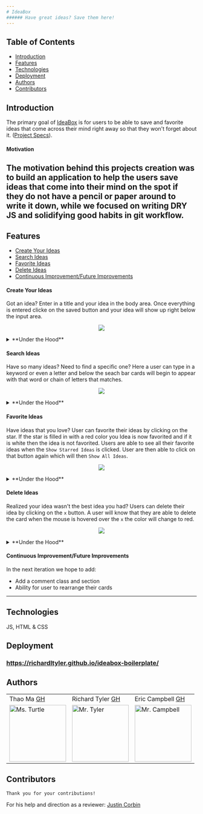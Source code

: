 ```yaml
---
# IdeaBox
###### Have great ideas? Save them here!
---
```

## Table of Contents
* [Introduction](#introduction)
* [Features](#features)
* [Technologies](#technologies)
* [Deployment](#deployment)
* [Authors](#authors)
* [Contributors](#contributors)

## Introduction
The primary goal of [IdeaBox](https://github.com/richardltyler/ideabox-boilerplate) is for users to be able to save and favorite ideas that come across their mind right away so that they won't forget about it. ([Project Specs](https://frontend.turing.io/projects/module-1/ideabox-group.html)).
#### Motivation
The motivation behind this projects creation was to build an application to help the users save ideas that come into their mind on the spot if they do not have a pencil or paper around to write it down, while we focused on writing DRY JS and solidifying good habits in git workflow.
---

## Features
* [Create Your Ideas](#Create-Your-Ideas)
* [Search Ideas](#Search-Ideas)
* [Favorite Ideas](#Favorite-Ideas)
* [Delete Ideas](#Delete-Ideas)
* [Continuous Improvement/Future Improvements](#Continuous-Improvement/Future-Improvements)

#### Create Your Ideas
Got an idea? Enter in a title and your idea in the body area. Once everything is entered clicke on the saved button and your idea will show up right below the input area.
<p align = "center">
<img src="https://media.giphy.com/media/2OLnbrlVMtIplb5PWj/giphy.gif">
</p>
  <details>
    <summary>**Under the Hood**</summary>
    Using querySelector and `.value` we take the user inputs we created a function and interpolate the HTML to create the card with the users inputs from both the title field and body field. User will have to input text in both fields before the button will be able to be click upon.
  </details>

#### Search Ideas
Have so many ideas? Need to find a specific one? Here a user can type in a keyword or even a letter and below the seach bar cards will begin to appear with that word or chain of letters that matches.
<p align = "center">
<img src="https://media.giphy.com/media/wLqHY54ouAi2GmeOGy/giphy.gif">
</p>
    <details>
      <summary>**Under the Hood**</summary>
      First a qurySelector is used to access the search bar from HTML. Next by using `.value` we can now take user input. Then by using a for loop, JS will go through out array and using the method of `include` we can search fro any cards that include what the user input has typed in and add it to our new array of `matchIdea` to populate all matching cards.
    </details>

#### Favorite Ideas
Have ideas that you love? User can favorite their ideas by clicking on the star. If the star is filled in with a red color you Idea is now favorited and if it is white then the idea is not favorited. Users are able to see all their favorite ideas when the `Show Starred Ideas` is clicked. User are then able to click on that button again which will then `Show All Ideas`.
<p align = "center">
<img src="https://media.giphy.com/media/tJcd1EsG3GUGBID5Gd/giphy.gif">
</p>
  <details>
    <summary>**Under the Hood**</summary>
    Using an event listener on the star, when it ic clicked upon our function of `favoriteCard` is invoked and within this funciton we are using event delegation to change the image source of the star as well as the className and changing our star value from our idea class from false to true and vice versa for unfavoriting a star.
  </details>

#### Delete Ideas
Realized your idea wasn't the best idea you had? Users can delete their idea by clicking on the `x` button. A user will know that they are able to delete the card when the mouse is hovered over the `x` the color will change to red.
<p align = "center">
<img src="https://media.giphy.com/media/o6J9c88dLv96QZRuru/giphy.gif">
</p>
  <details>
    <summary>**Under the Hood**</summary>
     Using an event listener on the `x`, when it ic clicked upon our function of `deleteCard` is invoked and within this funciton we are using event delegation to target the card unique id and we are saying if that unique id is strictly equal to one another we are going to remove it from our array and after we remove ir from our array we are updating our local storage to show the updated array.
  </details>

#### Continuous Improvement/Future Improvements
 In the next iteration we hope to add:
  * Add a comment class and section
  * Ability for user to rearrange their cards
---

## Technologies
JS, HTML & CSS
## Deployment
### https://richardltyler.github.io/ideabox-boilerplate/
## Authors
<table>
    <tr>
        <td> Thao Ma <a href="https://github.com/thaomonster">GH</td>
        <td> Richard Tyler <a href="https://github.com/richardltyler">GH</td>
        <td> Eric Campbell <a href="https://github.com/mainlyetcetera">GH</td>
    </tr>
<td><img src="https://avatars3.githubusercontent.com/u/67611512?s=400&u=ef3bac38d4f7d6d8a899d26ce1f0eb169f11bb9b&v=4" alt="Ms. Turtle"
 width="150" height="auto" /></td>
 <td><img src="https://avatars3.githubusercontent.com/u/70095063?s=460&u=39c274f1a2fbb88cc013de61aa8307596a988255&v=4" alt="Mr. Tyler"
 width="150" height="auto" /></td>
 <td><img src="https://avatars0.githubusercontent.com/u/70294115?s=460&u=b24fae5febb30e7d1c9507c51ee760dba5e396e5&v=4" alt="Mr. Campbell"
 width="150" height="auto" /></td>
</table>

## Contributors
    Thank you for your contributions!
For his help and direction as a reviewer: <a href="https://github.com/Corbinj22">Justin Corbin</a>

